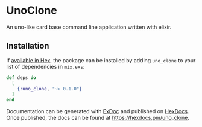 # UnoClone

An uno-like card base command line application written with elixir.

## Installation

If [available in Hex](https://hex.pm/docs/publish), the package can be installed
by adding `uno_clone` to your list of dependencies in `mix.exs`:

```elixir
def deps do
  [
    {:uno_clone, "~> 0.1.0"}
  ]
end
```

Documentation can be generated with [ExDoc](https://github.com/elixir-lang/ex_doc)
and published on [HexDocs](https://hexdocs.pm). Once published, the docs can
be found at <https://hexdocs.pm/uno_clone>.
